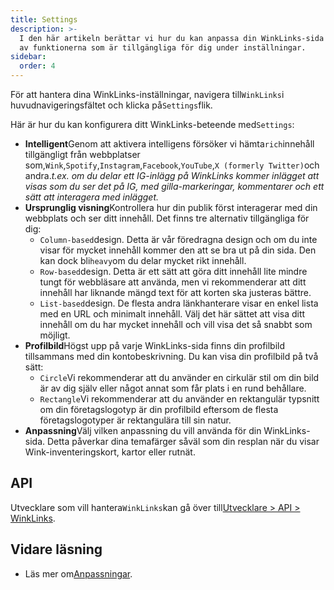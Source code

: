 ```yaml
---
title: Settings
description: >-
  I den här artikeln berättar vi hur du kan anpassa din WinkLinks-sida med hjälp
  av funktionerna som är tillgängliga för dig under inställningar.
sidebar:
  order: 4
---
```

För att hantera dina WinkLinks-inställningar, navigera till`WinkLinks`i huvudnavigeringsfältet och klicka på`Settings`flik.

Här är hur du kan konfigurera ditt WinkLinks-beteende med`Settings`:

* **Intelligent**Genom att aktivera intelligens försöker vi hämta`rich`innehåll tillgängligt från webbplatser som,`Wink`,`Spotify`,`Instagram`,`Facebook`,`YouTube`,`X (formerly Twitter)`och andra.*t.ex. om du delar ett IG-inlägg på WinkLinks kommer inlägget att visas som du ser det på IG, med gilla-markeringar, kommentarer och ett sätt att interagera med inlägget.*
* **Ursprunglig visning**Kontrollera hur din publik först interagerar med din webbplats och ser ditt innehåll. Det finns tre alternativ tillgängliga för dig:
  * `Column-based`design. Detta är vår föredragna design och om du inte visar för mycket innehåll kommer den att se bra ut på din sida. Den kan dock bli`heavy`om du delar mycket rikt innehåll.
  * `Row-based`design. Detta är ett sätt att göra ditt innehåll lite mindre tungt för webbläsare att använda, men vi rekommenderar att ditt innehåll har liknande mängd text för att korten ska justeras bättre.
  * `List-based`design. De flesta andra länkhanterare visar en enkel lista med en URL och minimalt innehåll. Välj det här sättet att visa ditt innehåll om du har mycket innehåll och vill visa det så snabbt som möjligt.
* **Profilbild**Högst upp på varje WinkLinks-sida finns din profilbild tillsammans med din kontobeskrivning. Du kan visa din profilbild på två sätt:
  * `Circle`Vi rekommenderar att du använder en cirkulär stil om din bild är av dig själv eller något annat som får plats i en rund behållare.
  * `Rectangle`Vi rekommenderar att du använder en rektangulär typsnitt om din företagslogotyp är din profilbild eftersom de flesta företagslogotyper är rektangulära till sin natur.
* **Anpassning**Välj vilken anpassning du vill använda för din WinkLinks-sida. Detta påverkar dina temafärger såväl som din resplan när du visar Wink-inventeringskort, kartor eller rutnät.

## API

Utvecklare som vill hantera`WinkLinks`kan gå över till[Utvecklare > API > WinkLinks](/developers/apis/#winklinks-api).

## Vidare läsning

* Läs mer om[Anpassningar](/studio/customization).

